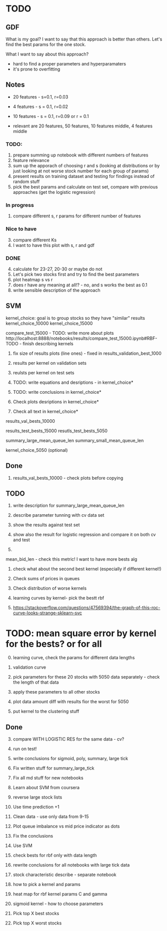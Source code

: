 # TODO

## GDF


What is my goal? I want to say that this approach is better than others.
Let's find the best params for the one stock.



What I want to say about this approach?
* hard to find a proper parameters and hyperparamaters
* it's prone to overfitting

## Notes

* 20 features - s=0.1, r=0.03
* 4 features - s = 0.1, r=0.02
* 10 features - s = 0.1, r=0.09 or r = 0.1

* relevant are 20 features, 50 features, 10 features middle, 4 features middle



### TODO:

1. prepare summing up notebook with different numbers of features
0. feature relevance
1. sum up the apporach of choosing r and s (looking at distributions or by just looking at not worse
stock number for each group of params)
2. present results on training dataset and testing for findings instead of random stuff
5. pick the best params and calculate on test set, compare with previous approaches
(get the logistic regression)

### In progress
1. compare different s, r params for different number of features




### Nice to have
3. compare different Ks
0. I want to have this plot with s, r and gdf


### DONE
4. calculate for 23-27, 20-30 or maybe do not
5. Let's pick two stocks first and try to find the best parameters
4. plot heatmap s vs r
0. does r have any meaning at all!? - no, and s works the best as 0.1
2. write sensible description of the approach

## SVM

kernel_choice: goal is to group stocks so they have "similar" results
kernel_choice_10000
kernel_choice_15000

compare_test_15000 - TODO: write more about plots
http://localhost:8888/notebooks/results/compare_test_15000.ipynb#RBF-TODO - finish describing kernels


1. fix size of results plots (line ones) - fixed in results_validation_best_1000


0. results per kernel on validation sets
2. reulsts per kernel on test sets

1. TODO: write equations and desriptions - in kernel_choice*
2. TODO: write conclusions in kernel_choice*

10. Check plots desriptions in kernel_choice*
11. Check all text in kernel_choice*

results_val_bests_10000

results_test_bests_15000
resutls_test_bests_5050

summary_large_mean_queue_len
summary_small_mean_queue_len


kernel_choice_5050 (optional)

## Done

1. results_val_bests_10000 - check plots  before copying


## TODO

1. write description for summary_large_mean_queue_len

2. describe parameter tunning with cv data set
3. show the results against test set
3. show also the result for logistic regression and compare it on both cv and test
5. 

mean_bid_len - check this metric!
I want to have more bests alg

1. check what about the second best kernel (especially if different kernel!)

1. Check sums of prices in queues
1. Check distribution of worse kernels
0. learning curves by kernel- pick the bestt rbf

2. https://stackoverflow.com/questions/47569394/the-graph-of-this-roc-curve-looks-strange-sklearn-svc 

# TODO: mean square error by kernel for the bests? or for all

0. learning curve, check the params for different data lengths
1. validation curve 

1. pick parameters for these 20 stocks with 5050 data separately - check the length of that data
2. apply these parameters to all other stocks

4. plot data amount diff with results fior the worst for 5050
5. put kernel to the clustering stuff 

## Done
3. compare WITH LOGISTIC RES for the same data - cv?
0. run on test!
0. write conclusions for sigmoid, poly, summary, large tick
5. Fix written stuff for summary_large_tick
6. Fix all md stuff for new notebooks
3. Learn about SVM from coursera
0. reverse large stock lists
0. Use time prediction +1
1. Clean data - use only data from 9-15 
2. Plot queue imbalance vs mid price indicator as dots
3. Fix the conclusions
4. Use SVM
0. check bests for rbf only with data length

0. rewrite conclusions for all notebooks with large tick data
1. stock characteristic describe - separate notebook
2. how to pick a kernel and params
3. heat map for rbf kernel params C and gamma
4. sigmoid kernel - how to choose parameters

0. Pick top X best stocks
1. Pick top X worst stocks
